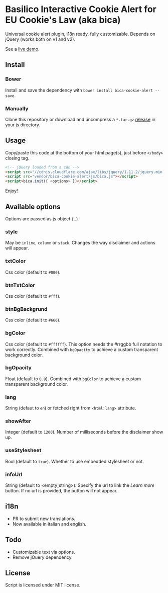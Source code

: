 # Basilico Interactive Cookie Alert for EU Cookie's Law (aka bica)

Universal cookie alert plugin, i18n ready, fully customizable. Depends on jQuery (works both on v1 and v2).

See a [live demo](http://www.basili.co?ref=gh).


## Install

### Bower 

Install and save the dependency with `bower install bica-cookie-alert --save`.

### Manually

Clone this repository or download and uncompress a `*.tar.gz` [release](https://github.com/basilico/bica-cookie-alert/releases) in your js directory.


## Usage

Copy/paste this code at the bottom of your html page(s), just before `</body>` closing tag.

```html
<!-- jQuery loaded from a cdn -->
<script src="//cdnjs.cloudflare.com/ajax/libs/jquery/1.11.2/jquery.min.js"></script>
<script src="vendor/bica-cookie-alert/js/bica.js"></script>
<script>bica.init({ <options> })</script>
```

Enjoy!


## Available options

Options are passed as js object `{…}`.

### style
May be `inline`, `column` or `stack`. Changes the way disclaimer and actions will appear.

### txtColor
Css color (default to `#000`).

### btnTxtColor
Css color (default to `#fff`).

### btnBgBackgrund
Css color (default to `#666`).

### bgColor
Css color (default to `#ffffff`). This option needs the #rrggbb full notation to work correctly. Combined with `bgOpacity` to achieve a custom transparent background color.

### bgOpacity
Float (default to `0.9`). Combined with `bgColor` to achieve a custom transparent background color.

### lang
String (defaut to `en`) or fetched right from `<html:lang>` attribute.

### showAfter
Integer (default to `1200`). Number of milliseconds before the disclaimer show up.

### useStylesheet
Bool (default to `true`). Whether to use embedded stylesheet or not.

### infoUrl
String (default to <empty_string>). Specify the url to link the *Learn more* button. If no url is provided, the button will not appear.


## i18n

- PR to submit new translations.
- Now available in italian and english.


## Todo

- Customizable text via options.
- Remove jQuery dependency.


## License

Script is licensed under MIT license.
